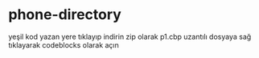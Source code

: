 # phone-directory


yeşil kod yazan yere tıklayıp indirin zip olarak p1.cbp uzantılı dosyaya sağ tıklayarak codeblocks olarak açın
